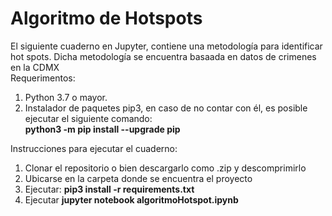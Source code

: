 # Algoritmo de Hotspots
El siguiente cuaderno en Jupyter, contiene una metodología para identificar hot spots. Dicha metodología se encuentra basaada en datos de crimenes en la CDMX <br>
Requerimentos: <br>
1) Python 3.7 o mayor. <br>
2) Instalador de paquetes pip3, en caso de no contar con él, es posible ejecutar el siguiente comando: <br>
    <b>python3 -m pip install --upgrade pip</b>

Instrucciones para ejecutar el cuaderno: <br>
1) Clonar el repositorio o bien descargarlo como .zip y descomprimirlo
2) Ubicarse en la carpeta donde se encuentra el proyecto
3) Ejecutar: <b>pip3 install -r requirements.txt</b>
4) Ejecutar <b>jupyter notebook algoritmoHotspot.ipynb</b>
